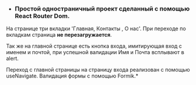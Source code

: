 * ### Простой одностраничный проект сделанный с помощью React Router Dom.

На странице три вкладки 'Главная, Контакты , О нас'.
При переходе по вкладкам страница **не перезагружается**.


Так же на главной странице есть кнопка входа, имитирующая вход с именем и почтой, при успешной валидации Имя и Почта всплывают в alert.


Переход с главной страницы на страницу входа реализован с помощью useNavigate. Валидация формы с помощью Formik.*
